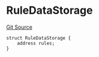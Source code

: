 # RuleDataStorage
[Git Source](https://github.com/thrackle-io/Tron_Internal/blob/de9d46fc7f857fca8d253f1ed09221b1c3873dd9/src/economic/ruleProcessor/RuleProcessorDiamondLib.sol)


```solidity
struct RuleDataStorage {
    address rules;
}
```

